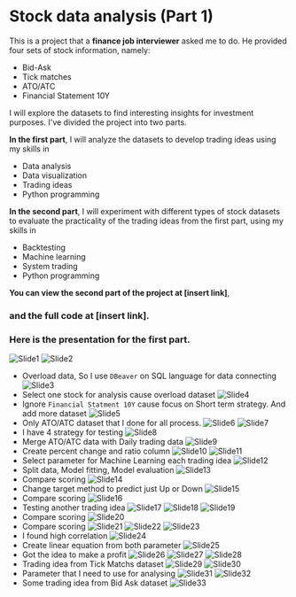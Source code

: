 # Stock data analysis (Part 1)

This is a project that a **finance job interviewer** asked me to do. He provided four sets of stock information, namely:

- Bid-Ask
- Tick matches
- ATO/ATC
- Financial Statement 10Y

I will explore the datasets to find interesting insights for investment purposes. I've divided the project into two parts. 

**In the first part**, I will analyze the datasets to develop trading ideas using my skills in 
- Data analysis
- Data visualization
- Trading ideas
- Python programming 
 
**In the second part**, I will experiment with different types of stock datasets to evaluate the practicality of the trading ideas from the first part, using my skills in 
- Backtesting
- Machine learning
- System trading
- Python programming

**You can view the second part of the project at [insert link]**, 

### and the full code at [insert link]. 

### Here is the presentation for the first part.

![Slide1](https://user-images.githubusercontent.com/77894515/232195547-42641491-ca1e-477f-9b2e-e89cc8454926.PNG)
![Slide2](https://user-images.githubusercontent.com/77894515/232195548-303788ed-0088-41cb-9f48-4f64da00855f.PNG)
- Overload data, So I use `DBeaver` on SQL language for data connecting
![Slide3](https://user-images.githubusercontent.com/77894515/232195549-00e50d1e-4210-415d-9787-021b7f0dea88.PNG)
- Select one stock for analysis cause overload dataset
![Slide4](https://user-images.githubusercontent.com/77894515/232195551-385c2ba5-e3aa-4b81-968b-01cd5087cb70.PNG)
- Ignore `Financial Statment 10Y` cause focus on Short term strategy. And add more dataset 
![Slide5](https://user-images.githubusercontent.com/77894515/232195552-03177b62-37ea-4189-868d-2779521c7fd8.PNG)
- Only ATO/ATC dataset that I done for all process.
![Slide6](https://user-images.githubusercontent.com/77894515/232195553-de3ed769-88b8-4fe5-bbd9-07c6a64fb3f9.PNG)
![Slide7](https://user-images.githubusercontent.com/77894515/232195554-b869e29c-d311-4ab0-a614-0d476a311b25.PNG)
- I have 4 strategy for testing
![Slide8](https://user-images.githubusercontent.com/77894515/232195555-72bb2047-8cdd-48b5-9a8b-20edcbd26d8c.PNG)
- Merge ATO/ATC data with Daily trading data
![Slide9](https://user-images.githubusercontent.com/77894515/232195556-baf55ad9-3eb5-4e20-bd16-d87be0f1e49b.PNG)
- Create percent change and ratio column
![Slide10](https://user-images.githubusercontent.com/77894515/232195558-360b3ba3-b42d-4e0e-868a-4c7518f984fe.PNG)
![Slide11](https://user-images.githubusercontent.com/77894515/232195560-f21fdfb1-a073-447a-9d83-e066b4227751.PNG)
- Select parameter for Machine Learning each trading idea
![Slide12](https://user-images.githubusercontent.com/77894515/232195561-11b6814d-6429-4375-8e2f-e660ce9cfe49.PNG)
- Split data, Model fitting, Model evaluation
![Slide13](https://user-images.githubusercontent.com/77894515/232195562-bbb30250-8be0-4d54-8c14-62908b61fd6a.PNG)
- Compare scoring
![Slide14](https://user-images.githubusercontent.com/77894515/232195564-b5fcf769-ed55-4fc8-a58d-506e9115f8e0.PNG)
- Change target method to predict just Up or Down
![Slide15](https://user-images.githubusercontent.com/77894515/232195565-26f24957-8650-491e-b00e-88f54c81c8ce.PNG)
- Compare scoring
![Slide16](https://user-images.githubusercontent.com/77894515/232195510-b95d0759-d90d-4b15-8217-65e5d99bc37e.PNG)
- Testing another trading idea
![Slide17](https://user-images.githubusercontent.com/77894515/232195511-548783ea-e82e-4fa6-be6c-b5de9afdbe7c.PNG)
![Slide18](https://user-images.githubusercontent.com/77894515/232195513-0bb652f7-e5fe-44f4-8fda-7776c50d42dd.PNG)
![Slide19](https://user-images.githubusercontent.com/77894515/232195515-5362b528-72ce-4074-9f32-3f28093c8b62.PNG)
- Compare scoring
![Slide20](https://user-images.githubusercontent.com/77894515/232195517-c91af67e-238b-4774-ba65-dc646ff69c94.PNG)
- Compare scoring
![Slide21](https://user-images.githubusercontent.com/77894515/232195519-d15a1241-dafc-42ee-a7bb-7ff1c2b38805.PNG)
![Slide22](https://user-images.githubusercontent.com/77894515/232195521-6ef9552a-fe2b-4597-8b96-f1ebe709403c.PNG)
![Slide23](https://user-images.githubusercontent.com/77894515/232195524-dc11e9cd-6e2d-401f-8479-61e652ca1317.PNG)
- I found high correlation
![Slide24](https://user-images.githubusercontent.com/77894515/232195528-92da4346-dadb-4de6-99d4-965e9e696dc9.PNG)
- Create linear equation from both parameter
![Slide25](https://user-images.githubusercontent.com/77894515/232195530-41229a66-09da-432a-94d7-6438e6adfd3a.PNG)
- Got the idea to make a profit
![Slide26](https://user-images.githubusercontent.com/77894515/232195532-dbdd680f-ce2c-4b93-a6d4-d8b90bbf6992.PNG)
![Slide27](https://user-images.githubusercontent.com/77894515/232195533-6d44bd2f-e177-4911-91cb-bed12d33f2d6.PNG)
![Slide28](https://user-images.githubusercontent.com/77894515/232195535-553864cd-83c6-4cbc-b4d3-11ada9f87ce8.PNG)
- Trading idea from Tick Matchs dataset
![Slide29](https://user-images.githubusercontent.com/77894515/232195537-a6c7b3d6-240c-4450-92d9-93eba74cd82f.PNG)
![Slide30](https://user-images.githubusercontent.com/77894515/232195538-498182f0-3931-4168-8f45-103757d4c31b.PNG)
- Parameter that I need to use for analysing
![Slide31](https://user-images.githubusercontent.com/77894515/232195539-a8b64dff-1053-4ce2-85fe-4656c9b44bd4.PNG)
![Slide32](https://user-images.githubusercontent.com/77894515/232195540-4d4d33fc-c667-40ef-8c3f-921529b2d65c.PNG)
- Some trading idea from Bid Ask dataset
![Slide33](https://user-images.githubusercontent.com/77894515/232195545-6fcca094-e5ea-45ae-a3b4-3e091a24bc61.PNG)
